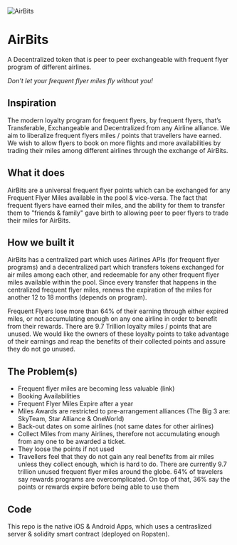 ![AirBits](https://i.imgur.com/ptQaFyv.png "AirBits Logo")
# AirBits
A Decentralized token that is peer to peer exchangeable with frequent flyer program of different airlines. 

_Don't let your frequent flyer miles fly without you!_

## Inspiration
The modern loyalty program for frequent flyers, by frequent flyers, that’s Transferable, Exchangeable and Decentralized from any Airline alliance. We aim to liberalize frequent flyers miles / points that travellers have earned. We wish to allow flyers to book on more flights and more availabilities by trading their miles among different airlines through the exchange of AirBits.

## What it does
AirBits are a universal frequent flyer points which can be exchanged for any Frequent Flyer Miles available in the pool & vice-versa. The fact that frequent flyers have earned their miles, and the ability for them to transfer them to "friends & family" gave birth to allowing peer to peer flyers to trade their miles for AirBits.

## How we built it
AirBits has a centralized part which uses Airlines APIs (for frequent flyer programs) and a decentralized part which transfers tokens exchanged for air miles among each other, and redeemable for any other frequent flyer miles available within the pool. Since every transfer that happens in the centralized frequent flyer miles, renews the expiration of the miles for another 12 to 18 months (depends on program).

Frequent Flyers lose more than 64% of their earning through either expired miles, or not accumulating enough on any one airline in order to benefit from their rewards. There are 9.7 Trillion loyalty miles / points that are unused. We would like the owners of these loyalty points to take advantage of their earnings and reap the benefits of their collected points and assure they do not go unused.

## The Problem(s)
- Frequent flyer miles are becoming less valuable (link)
- Booking Availabilities
- Frequent Flyer Miles Expire after a year
- Miles Awards are restricted to pre-arrangement alliances (The Big 3 are: SkyTeam, Star Alliance & OneWorld)
- Back-out dates on some airlines (not same dates for other airlines)
- Collect Miles from many Airlines, therefore not accumulating enough from any one to be awarded a ticket.
- They loose the points if not used
- Travellers feel that they do not gain any real benefits from air miles unless they collect enough, which is hard to do. There are currently 9.7 trillion unused frequent flyer miles around the globe. 64% of travelers say rewards programs are overcomplicated. On top of that, 36% say the points or rewards expire before being able to use them

## Code
This repo is the native iOS & Android Apps, which uses a centraslized server & solidity smart contract (deployed on Ropsten).
